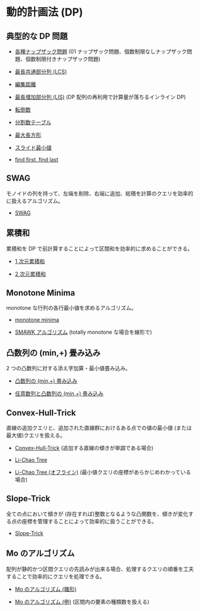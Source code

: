 # 動的計画法 (DP)

## 典型的な DP 問題

- [各種ナップザック問題](Knapsack.hpp) (01 ナップザック問題、個数制限なしナップザック問題、個数制限付きナップザック問題)

- [最長共通部分列 (LCS)](Longest_Common_Subsequence.hpp)

- [編集距離](Edit_Distance.hpp)

- [最長増加部分列 (LIS)](Longest_Increasing_Subsequence.hpp) (DP 配列の再利用で計算量が落ちるインライン DP)

- [転倒数](Inversion_Number.hpp)

- [分割数テーブル](Partition_Number.hpp)

- [最大長方形](Largest_Rectangle.hpp)

- [スライド最小値](Slide_Min.hpp)

- [find first, find last](Find_First_Last.hpp)

## SWAG

モノイドの列を持って、左端を削除、右端に追加、総積を計算のクエリを効率的に扱えるアルゴリズム。

- [SWAG](Sliding_Window_Aggregation.hpp)

## 累積和

累積和を DP で前計算することによって区間和を効率的に求めることができる。

- [1 次元累積和](Cumulative_Sum_1D.hpp)

- [2 次元累積和](Cumulative_Sum_2D.hpp)

## Monotone Minima

monotone な行列の各行最小値を求めるアルゴリズム。

- [monotone minima](Monotone_Minima.hpp)

- [SMAWK アルゴリズム](SMAWK.hpp) (totally monotone な場合を線形で)

## 凸数列の (min,+) 畳み込み

2 つの凸数列に対する添え字加算・最小値畳み込み。

- [凸数列の (min,+) 畳み込み](Concave_Min_Plus_Convolution.hpp)

- [任意数列と凸数列の (min,+) 畳み込み](Min_Plus_Convolution.hpp)

## Convex-Hull-Trick

直線の追加クエリと、追加された直線群におけるある点での値の最小値 (または最大値)クエリを扱える。

- [Convex-Hull-Trick](Convex_Hull_Trick.hpp) (追加する直線の傾きが単調である場合)

- [Li-Chao Tree](Li-Chao_Tree.hpp)

- [Li-Chao Tree (オフライン)](Li-Chao_Tree_2.hpp) (最小値クエリの座標があらかじめわかっている場合)

## Slope-Trick

全ての点において傾きが (存在すれば)整数となるような凸関数を、傾きが変化する点の座標を管理することによって効率的に扱うことができる。

- [Slope-Trick](Slope_Trick.hpp)

## Mo のアルゴリズム

配列が静的かつ区間クエリの先読みが出来る場合、処理するクエリの順番を工夫することで効率的にクエリを処理できる。

- [Mo のアルゴリズム (雛形)](Mo_Template.hpp)

- [Mo のアルゴリズム (例)](Mo_Example.hpp) (区間内の要素の種類数を扱える)
